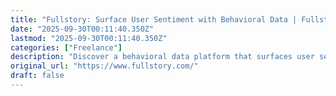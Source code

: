 ```yaml
---
title: "Fullstory: Surface User Sentiment with Behavioral Data | Fullstory"
date: "2025-09-30T00:11:40.350Z"
lastmod: "2025-09-30T00:11:40.350Z"
categories: ["Freelance"]
description: "Discover a behavioral data platform that surfaces user sentiment buried between clicks to create better products that win loyal customers for life."
original_url: "https://www.fullstory.com/"
draft: false
---
```

